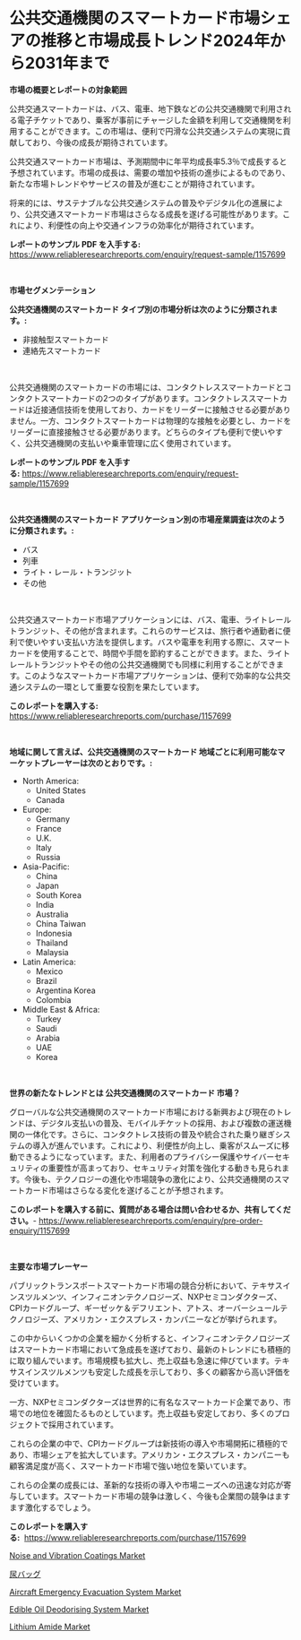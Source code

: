 <p><h1>公共交通機関のスマートカード市場シェアの推移と市場成長トレンド2024年から2031年まで</h1></p><p><strong>市場の概要とレポートの対象範囲</strong></p>
<p><p>公共交通スマートカードは、バス、電車、地下鉄などの公共交通機関で利用される電子チケットであり、乗客が事前にチャージした金額を利用して交通機関を利用することができます。この市場は、便利で円滑な公共交通システムの実現に貢献しており、今後の成長が期待されています。</p><p>公共交通スマートカード市場は、予測期間中に年平均成長率5.3％で成長すると予想されています。市場の成長は、需要の増加や技術の進歩によるものであり、新たな市場トレンドやサービスの普及が進むことが期待されています。</p><p>将来的には、サステナブルな公共交通システムの普及やデジタル化の進展により、公共交通スマートカード市場はさらなる成長を遂げる可能性があります。これにより、利便性の向上や交通インフラの効率化が期待されています。</p></p>
<p><strong>レポートのサンプル PDF を入手する:</strong> <a href="https://www.reliableresearchreports.com/enquiry/request-sample/1157699">https://www.reliableresearchreports.com/enquiry/request-sample/1157699</a></p>
<p>&nbsp;</p>
<p><strong>市場セグメンテーション</strong></p>
<p><strong>公共交通機関のスマートカード タイプ別の市場分析は次のように分類されます。:</strong></p>
<p><ul><li>非接触型スマートカード</li><li>連絡先スマートカード</li></ul></p>
<p>&nbsp;</p>
<p><p>公共交通機関のスマートカードの市場には、コンタクトレススマートカードとコンタクトスマートカードの2つのタイプがあります。コンタクトレススマートカードは近接通信技術を使用しており、カードをリーダーに接触させる必要がありません。一方、コンタクトスマートカードは物理的な接触を必要とし、カードをリーダーに直接接触させる必要があります。どちらのタイプも便利で使いやすく、公共交通機関の支払いや乗車管理に広く使用されています。</p></p>
<p><strong>レポートのサンプル PDF を入手する:</strong>&nbsp;<a href="https://www.reliableresearchreports.com/enquiry/request-sample/1157699">https://www.reliableresearchreports.com/enquiry/request-sample/1157699</a></p>
<p>&nbsp;</p>
<p><strong> 公共交通機関のスマートカード アプリケーション別の市場産業調査は次のように分類されます。:</strong></p>
<p><ul><li>バス</li><li>列車</li><li>ライト・レール・トランジット</li><li>その他</li></ul></p>
<p>&nbsp;</p>
<p><p>公共交通スマートカード市場アプリケーションには、バス、電車、ライトレールトランジット、その他が含まれます。これらのサービスは、旅行者や通勤者に便利で使いやすい支払い方法を提供します。バスや電車を利用する際に、スマートカードを使用することで、時間や手間を節約することができます。また、ライトレールトランジットやその他の公共交通機関でも同様に利用することができます。このようなスマートカード市場アプリケーションは、便利で効率的な公共交通システムの一環として重要な役割を果たしています。</p></p>
<p><strong>このレポートを購入する:</strong>&nbsp; <a href="https://www.reliableresearchreports.com/purchase/1157699">https://www.reliableresearchreports.com/purchase/1157699</a></p>
<p>&nbsp;</p>
<p><strong>地域に関して言えば、公共交通機関のスマートカード 地域ごとに利用可能なマーケットプレーヤーは次のとおりです。:</strong></p>
<p><ul>
    <li>
        North America:
        <ul>
            <li>United States</li>
            <li>Canada</li>
        </ul>
    </li>
    <li>
        Europe:
        <ul>
            <li>Germany</li>
            <li>France</li>
            <li>U.K.</li>
            <li>Italy</li>
            <li>Russia</li>
        </ul>
    </li>
    <li>
        Asia-Pacific:
        <ul>
            <li>China</li>
            <li>Japan</li>
            <li>South Korea</li>
            <li>India</li>
            <li>Australia</li>
            <li>China Taiwan</li>
            <li>Indonesia</li>
            <li>Thailand</li>
            <li>Malaysia</li>
        </ul>
    </li>
    <li>
        Latin America:
        <ul>
            <li>Mexico</li>
            <li>Brazil</li>
            <li>Argentina Korea</li>
            <li>Colombia</li>
        </ul>
    </li>
    <li>
        Middle East & Africa:
        <ul>
            <li>Turkey</li>
            <li>Saudi</li>
            <li>Arabia</li>
            <li>UAE</li>
            <li>Korea</li>
        </ul>
    </li>
    </ul></p>
<p>&nbsp;</p>
<p><strong>世界の新たなトレンドとは 公共交通機関のスマートカード 市場？</strong></p>
<p><p>グローバルな公共交通機関のスマートカード市場における新興および現在のトレンドは、デジタル支払いの普及、モバイルチケットの採用、および複数の運送機関の一体化です。さらに、コンタクトレス技術の普及や統合された乗り継ぎシステムの導入が進んでいます。これにより、利便性が向上し、乗客がスムーズに移動できるようになっています。また、利用者のプライバシー保護やサイバーセキュリティの重要性が高まっており、セキュリティ対策を強化する動きも見られます。今後も、テクノロジーの進化や市場競争の激化により、公共交通機関のスマートカード市場はさらなる変化を遂げることが予想されます。</p></p>
<p><strong>このレポートを購入する前に、質問がある場合は問い合わせるか、共有してください。</strong>- <a href="https://www.reliableresearchreports.com/enquiry/pre-order-enquiry/1157699">https://www.reliableresearchreports.com/enquiry/pre-order-enquiry/1157699</a></p>
<p>&nbsp;</p>
<p><strong>主要な市場プレーヤー</strong></p>
<p><p>パブリックトランスポートスマートカード市場の競合分析において、テキサスインスツルメンツ、インフィニオンテクノロジーズ、NXPセミコンダクターズ、CPIカードグループ、ギーゼッケ＆デフリエント、アトス、オーバーシュールテクノロジーズ、アメリカン・エクスプレス・カンパニーなどが挙げられます。 </p><p>この中からいくつかの企業を細かく分析すると、インフィニオンテクノロジーズはスマートカード市場において急成長を遂げており、最新のトレンドにも積極的に取り組んでいます。市場規模も拡大し、売上収益も急速に伸びています。テキサスインスツルメンツも安定した成長を示しており、多くの顧客から高い評価を受けています。 </p><p>一方、NXPセミコンダクターズは世界的に有名なスマートカード企業であり、市場での地位を確固たるものとしています。売上収益も安定しており、多くのプロジェクトで採用されています。 </p><p>これらの企業の中で、CPIカードグループは新技術の導入や市場開拓に積極的であり、市場シェアを拡大しています。アメリカン・エクスプレス・カンパニーも顧客満足度が高く、スマートカード市場で強い地位を築いています。 </p><p>これらの企業の成長には、革新的な技術の導入や市場ニーズへの迅速な対応が寄与しています。スマートカード市場の競争は激しく、今後も企業間の競争はますます激化するでしょう。</p></p>
<p><strong>このレポートを購入する:</strong>&nbsp;&nbsp;<a href="https://www.reliableresearchreports.com/purchase/1157699">https://www.reliableresearchreports.com/purchase/1157699</a></p>
<p><p><a href="https://github.com/nancykennedykellievqfqt2/Market-Research-Report-List-1/blob/main/noise-and-vibration-coatings-market.md">Noise and Vibration Coatings Market</a></p><p><a href="https://github.com/bevdtkn4419963/Market-Research-Report-List-1/blob/main/6403912190908.md">尿バッグ</a></p><p><a href="https://view.publitas.com/reportprime-1/aircraft-emergency-evacuation-system-market-research-report-unlocks-analysis-on-the-market-financial-status-market-size-and-market-revenue-upto-2030/">Aircraft Emergency Evacuation System Market</a></p><p><a href="https://view.publitas.com/reportprime-1/edible-oil-deodorising-system-market-challenges-opportunities-and-growth-drivers-and-major-market-players-forecasted-for-period-from-2023-2030/">Edible Oil Deodorising System Market</a></p><p><a href="https://issuu.com/reportprime-2/docs/lithium-amide-market-size-2030.pptx">Lithium Amide Market</a></p></p>
